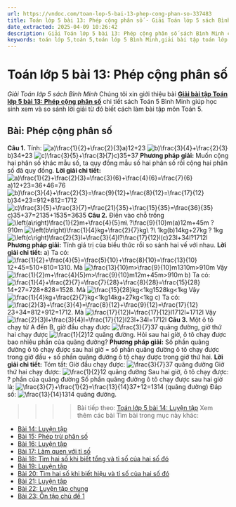 ```yaml
---
url: https://vndoc.com/toan-lop-5-bai-13-phep-cong-phan-so-337483
title: Toán lớp 5 bài 13: Phép cộng phân số - Giải Toán lớp 5 sách Bình Minh - VnDoc.com
date_extracted: 2025-04-09 10:26:42
description: Giải Toán lớp 5 bài 13: Phép cộng phân số sách Bình Minh có hướng dẫn giải chi tiết các câu hỏi trong SGK Toán lớp 5 Bình Minh.
keywords: toán lớp 5,toán 5,toán lớp 5 Bình Minh,giải bài tập toán lớp 5 Bình Minh,giải toán lớp 5 Bình Minh,toán lớp 5 sách Bình Minh,toán 5 Bình Minh,giải sách toán lớp 5 Bình Minh,Toán lớp 5 Bài 13 Phép cộng phân số,giải toán 5 bài 13
---
```


# Toán lớp 5 bài 13: Phép cộng phân số
 _Giải Toán lớp 5 sách Bình Minh_
Chúng tôi xin giới thiệu bài [**Giải bài tập Toán lớp 5 bài 13: Phép cộng phân số**](<https://vndoc.com/toan-lop-5-bai-13-phep-cong-phan-so-337483>) chi tiết sách Toán 5 Bình Minh giúp học sinh xem và so sánh lời giải từ đó biết cách làm bài tập môn Toán 5.
## Bài: Phép cộng phân số
**Câu 1.** Tính:
![a\)\\frac{1}{2}+\\frac{2}{3}](https://i.vdoc.vn/data/image/blank.png)a\)12+23
![b\)\\frac{3}{4}+\\frac{2}{3}](https://i.vdoc.vn/data/image/blank.png)b\)34+23
![c\)\\frac{3}{5}+\\frac{3}{7}](https://i.vdoc.vn/data/image/blank.png)c\)35+37
**Phương pháp giải:**
Muốn cộng hai phân số khác mẫu số, ta quy đồng mẫu số hai phân số rồi cộng hai phân số đã quy đồng.
**Lời giải chi tiết:**
![a\)\\frac{1}{2}+\\frac{2}{3}=\\frac{3}{6}+\\frac{4}{6}=\\frac{7}{6}](https://i.vdoc.vn/data/image/blank.png) a\)12+23=36+46=76
![b\)\\frac{3}{4}+\\frac{2}{3}=\\frac{9}{12}+\\frac{8}{12}=\\frac{17}{12}](https://i.vdoc.vn/data/image/blank.png)b\)34+23=912+812=1712
![c\)\\frac{3}{5}+\\frac{3}{7}=\\frac{21}{35}+\\frac{15}{35}=\\frac{36}{35}](https://i.vdoc.vn/data/image/blank.png)c\)35+37=2135+1535=3635
**Câu 2.** Điền vào chỗ trống
![\\left\(a\\right\)\\frac{1}{2}m+\\frac{4}{5}m\\ ?\\frac{9}{10}m](https://i.vdoc.vn/data/image/blank.png)\(a\)12m+45m ?910m
![\\left\(b\\right\)\\frac{1}{4}kg+\\frac{2}{7}kg\\ ?\\ 1kg](https://i.vdoc.vn/data/image/blank.png)\(b\)14kg+27kg ? 1kg
![\\left\(c\\right\)\\frac{2}{3}l+\\frac{3}{4}l?\\frac{17}{12}l](https://i.vdoc.vn/data/image/blank.png)\(c\)23l+34l?1712l
**Phương pháp giải:**
Tính giá trị của biểu thức rồi so sánh hai vế với nhau.
**Lời giải chi tiết:**
a\) Ta có: ![\\frac{1}{2}+\\frac{4}{5}=\\frac{5}{10}+\\frac{8}{10}=\\frac{13}{10}](https://i.vdoc.vn/data/image/blank.png)12+45=510+810=1310. Mà ![\\frac{13}{10}m>\\frac{9}{10}m](https://i.vdoc.vn/data/image/blank.png)1310m>910m
Vậy ![\\frac{1}{2}m+\\frac{4}{5}m>\\frac{9}{10}m](https://i.vdoc.vn/data/image/blank.png)12m+45m>910m
b\) Ta có: ![\\frac{1}{4}+\\frac{2}{7}=\\frac{7}{28}+\\frac{8}{28}=\\frac{15}{28}](https://i.vdoc.vn/data/image/blank.png)14+27=728+828=1528. Mà ![\\frac{15}{28}kg<1kg](https://i.vdoc.vn/data/image/blank.png)1528kg<1kg
Vậy ![\\frac{1}{4}kg+\\frac{2}{7}kg<1kg](https://i.vdoc.vn/data/image/blank.png)14kg+27kg<1kg
c\) Ta có: ![\\frac{2}{3}+\\frac{3}{4}=\\frac{8}{12}+\\frac{9}{12}=\\frac{17}{12}](https://i.vdoc.vn/data/image/blank.png)23+34=812+912=1712. Mà ![\\frac{17}{12}l=\\frac{17}{12}l](https://i.vdoc.vn/data/image/blank.png)1712l=1712l
Vậy ![\\frac{2}{3}l+\\frac{3}{4}l=\\frac{17}{12}l](https://i.vdoc.vn/data/image/blank.png)23l+34l=1712l
**Câu 3.** Một ô tô chạy từ A đến B, giờ đầu chạy được ![\\frac{3}{7}](https://i.vdoc.vn/data/image/blank.png)37 quãng đường, giờ thứ hai chạy được ![\\frac{1}{2}](https://i.vdoc.vn/data/image/blank.png)12 quãng đường. Hỏi sau hai giờ, ô tô chạy được bao nhiêu phần của quãng đường?
**Phương pháp giải:**
Số phần quãng đường ô tô chạy được sau hai giờ = số phần quãng đường ô tô chạy được trong giờ đầu + số phần quãng đường ô tô chạy được trong giờ thứ hai.
**Lời giải chi tiết:**
Tóm tắt:
Giờ đầu chạy được: ![\\frac{3}{7}](https://i.vdoc.vn/data/image/blank.png)37 quãng đường
Giờ thứ hai chạy được: ![\\frac{1}{2}](https://i.vdoc.vn/data/image/blank.png)12 quãng đường
Sau hai giờ, ô tô chạy được: ? phần của quãng đường
Số phần quãng đường ô tô chạy được sau hai giờ là:
![\\frac{3}{7}+\\frac{1}{2}=\\frac{13}{14}](https://i.vdoc.vn/data/image/blank.png)37+12=1314 \(quãng đường\)
Đáp số: ![\\frac{13}{14}](https://i.vdoc.vn/data/image/blank.png)1314 quãng đường.
>>>> Bài tiếp theo: [Toán lớp 5 bài 14: Luyện tập](<https://vndoc.com/toan-lop-5-bai-14-luyen-tap-337487>)
Xem thêm các bài Tìm bài trong mục này khác:
  * [Bài 14: Luyện tập](</toan-lop-5-bai-14-luyen-tap-337487>)
  * [Bài 15: Phép trừ phân số](</toan-lop-5-bai-15-phep-tru-phan-so-337488>)
  * [Bài 16: Luyện tập](</toan-lop-5-bai-16-luyen-tap-337494>)
  * [Bài 17: Làm quen với tỉ số](</toan-lop-5-bai-17-lam-quen-voi-ti-so-337495>)
  * [Bài 18: Tìm hai số khi biết tổng và tỉ số của hai số đó](</toan-lop-5-bai-18-tim-hai-so-khi-biet-tong-va-ti-so-cua-hai-so-do-337496>)
  * [Bài 19: Luyện tập](</toan-lop-5-bai-19-luyen-tap-337497>)
  * [Bài 20: Tìm hai số khi biết hiệu và tỉ số của hai số đó](</toan-lop-5-bai-20-tim-hai-so-khi-biet-hieu-va-ti-so-cua-hai-so-do-337501>)
  * [Bài 21: Luyện tập](</toan-lop-5-bai-21-luyen-tap-337503>)
  * [Bài 22: Luyện tập chung](</toan-lop-5-bai-22-luyen-tap-chung-337505>)
  * [Bài 23: Ôn tập chủ đề 1](</toan-lop-5-bai-23-on-tap-chu-de-1-337509>)

